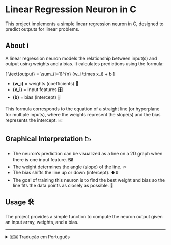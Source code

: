 # Linear Regression Neuron in C 

This project implements a simple linear regression neuron in C, designed to predict outputs for linear problems.

## About ℹ️

A linear regression neuron models the relationship between input(s) and output using weights and a bias. It calculates predictions using the formula:

\[
\text{output} = \sum_{i=1}^{n} (w_i \times x_i) + b
\]

- **\(w_i\)** = weights (coefficients) 🎯  
- **\(x_i\)** = input features 🎛️  
- **\(b\)** = bias (intercept) 🎚️  

This formula corresponds to the equation of a straight line (or hyperplane for multiple inputs), where the weights represent the slope(s) and the bias represents the intercept. 📈

## Graphical Interpretation 📉

- The neuron’s prediction can be visualized as a line on a 2D graph when there is one input feature. 🖼️  
- The weight determines the angle (slope) of the line. ↗️  
- The bias shifts the line up or down (intercept). ⬆️⬇️  
- The goal of training this neuron is to find the best weight and bias so the line fits the data points as closely as possible. 🎯

## Usage 🛠️

The project provides a simple function to compute the neuron output given an input array, weights, and a bias.

---

<details>
<summary>🇧🇷 Tradução em Português</summary>

# Neurônio de Regressão Linear em C

Este projeto implementa um neurônio simples de regressão linear em C, projetado para prever saídas em problemas lineares.

## Sobre ℹ️

Um neurônio de regressão linear modela a relação entre entrada(s) e saída usando pesos e um bias. Ele calcula previsões usando a fórmula:

\[
\text{saída} = \sum_{i=1}^{n} (w_i \times x_i) + b
\]

- **\(w_i\)** = pesos (coeficientes) 🎯  
- **\(x_i\)** = características de entrada 🎛️  
- **\(b\)** = bias (interceptação) 🎚️  

Essa fórmula corresponde à equação de uma linha reta (ou hiperplano para múltiplas entradas), onde os pesos representam a inclinação e o bias o ponto de interceptação. 📈

## Interpretação Gráfica 📉

- A previsão do neurônio pode ser visualizada como uma linha em um gráfico 2D quando há uma única entrada. 🖼️  
- O peso determina o ângulo (inclinação) da linha. ↗️  
- O bias desloca a linha para cima ou para baixo (interceptação). ⬆️⬇️  
- O objetivo do treinamento é encontrar o melhor peso e bias para que a linha se ajuste o máximo possível aos pontos de dados. 🎯

## Uso 🛠️

O projeto fornece uma função simples para calcular a saída do neurônio dado um array de entradas, pesos e um bias.

</details>

